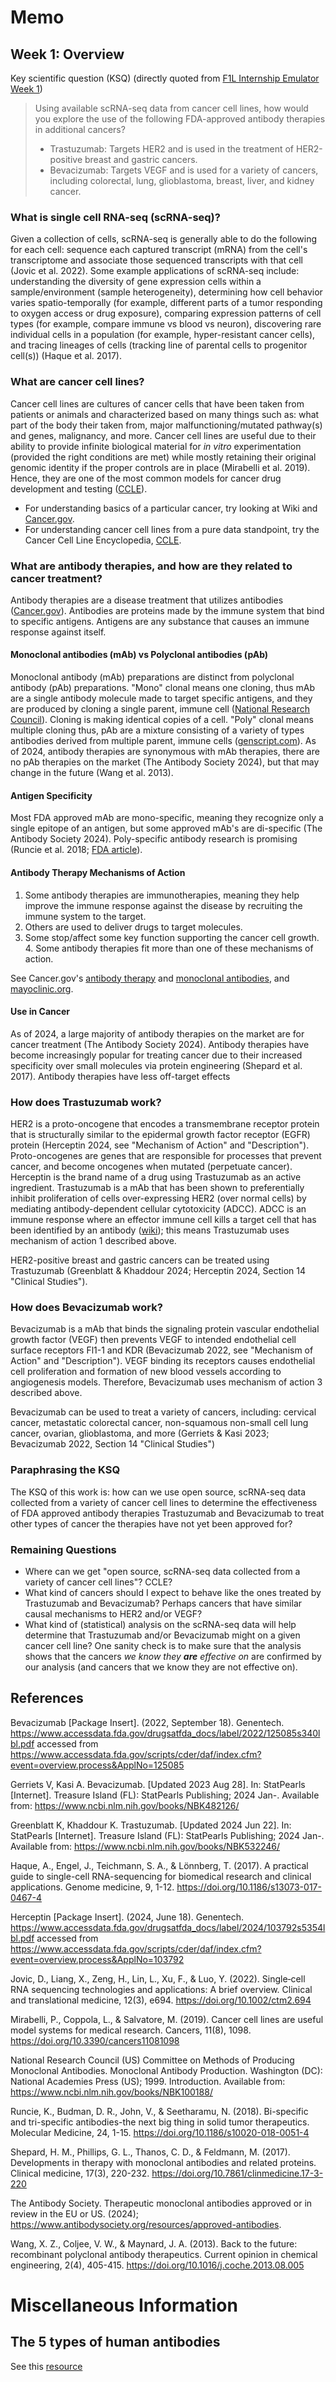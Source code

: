 # Memo
## Week 1: Overview

Key scientific question (KSQ) (directly quoted from [F1L Internship Emulator Week 1](https://www.linkedin.com/pulse/week-1-f1l-internship-emulator-ksq-dean-lee-354ke/))
> Using available scRNA-seq data from cancer cell lines, how would you explore the use of the following FDA-approved antibody therapies in additional cancers?
> - Trastuzumab: Targets HER2 and is used in the treatment of HER2-positive breast and gastric cancers.
> - Bevacizumab: Targets VEGF and is used for a variety of cancers, including colorectal, lung, glioblastoma, breast, liver, and kidney cancer.

### What is single cell RNA-seq (scRNA-seq)?
Given a collection of cells, scRNA-seq is generally able to do the following for each cell: sequence each captured transcript (mRNA) from the cell's transcriptome and associate those sequenced transcripts with that cell (Jovic et al. 2022). Some example applications of scRNA-seq include: understanding the diversity of gene expression cells within a sample/environment (sample heterogeneity), determining how cell behavior varies spatio-temporally (for example, different parts of a tumor responding to oxygen access or drug exposure), comparing expression patterns of cell types (for example, compare immune vs blood vs neuron), discovering rare individual cells in a population (for example, hyper-resistant cancer cells), and tracing lineages of cells (tracking line of parental cells to progenitor cell(s)) (Haque et al. 2017).


[//]: # (COMMENTS IN MARKDOWN: https://stackoverflow.com/questions/4823468/comments-in-markdown)
[//]: # (### How can scRNA-seq be used for our KSQ?)

### What are cancer cell lines?
Cancer cell lines are cultures of cancer cells that have been taken from patients or animals and characterized based on many things such as: what part of the body their taken from, major malfunctioning/mutated pathway(s) and genes, malignancy, and more. Cancer cell lines are useful due to their ability to provide infinite biological material for *in vitro* experimentation (provided the right conditions are met) while mostly retaining their original genomic identity if the proper controls are in place (Mirabelli et al. 2019). Hence, they are one of the most common models for cancer drug development and testing ([CCLE](https://sites.broadinstitute.org/ccle/)).

- For understanding basics of a particular cancer, try looking at Wiki and [Cancer.gov](https://www.cancer.gov/).
- For understanding cancer cell lines from a pure data standpoint, try the Cancer Cell Line Encyclopedia, [CCLE](https://sites.broadinstitute.org/ccle/).

[//]: # (### How can cancer cell lines be used for cancer drug development?)

### What are antibody therapies, and how are they related to cancer treatment?

Antibody therapies are a disease treatment that utilizes antibodies ([Cancer.gov](https://www.cancer.gov/publications/dictionaries/cancer-terms/def/antibody-therapy)). Antibodies are proteins made by the immune system that bind to specific antigens. Antigens are any substance that causes an immune response against itself. 

#### Monoclonal antibodies (mAb) vs Polyclonal antibodies (pAb)
Monoclonal antibody (mAb) preparations are distinct from polyclonal antibody (pAb) preparations. "Mono" clonal means one cloning, thus mAb are a single antibody molecule made to target specific antigens, and they are produced by cloning a single parent, immune cell ([National Research Council](https://www.ncbi.nlm.nih.gov/books/NBK100188/)). Cloning is making identical copies of a cell. "Poly" clonal means multiple cloning thus, pAb are a mixture consisting of a variety of types antibodies derived from multiple parent, immune cells ([genscript.com](https://www.genscript.com/polyclonal_or_monoclonal.html#:~:text=In%20contrast%20to%20polyclonal%20antibodies,antigen%20and%20is%20extremely%20specific.)). As of 2024, antibody therapies are synonymous with mAb therapies, there are no pAb therapies on the market (The Antibody Society 2024), but that may change in the future (Wang et al. 2013).

#### Antigen Specificity
Most FDA approved mAb are mono-specific, meaning they recognize only a single epitope of an antigen, but some approved mAb's are di-specific (The Antibody Society 2024). Poly-specific antibody research is promising (Runcie et al. 2018; [FDA article](https://www.fda.gov/drugs/spotlight-cder-science/bispecific-antibodies-area-research-and-clinical-applications)). 

#### Antibody Therapy Mechanisms of Action 
1. Some antibody therapies are immunotherapies, meaning they help improve the immune response against the disease by recruiting the immune system to the target. 
2. Others are used to deliver drugs to target molecules.
3. Some stop/affect some key function supporting the cancer cell growth. 4. Some antibody therapies fit more than one of these mechanisms of action.

See Cancer.gov's [antibody therapy](https://www.cancer.gov/publications/dictionaries/cancer-terms/def/antibody-therapy) and [monoclonal antibodies](https://www.cancer.gov/about-cancer/treatment/types/immunotherapy/monoclonal-antibodies), and [mayoclinic.org](https://www.mayoclinic.org/diseases-conditions/cancer/in-depth/monoclonal-antibody/art-20047808).

#### Use in Cancer
As of 2024, a large majority of antibody therapies on the market are for cancer treatment (The Antibody Society 2024). Antibody therapies have become increasingly popular for treating cancer due to their increased specificity over small molecules via protein engineering (Shepard et al. 2017). Antibody therapies have less off-target effects

### How does Trastuzumab work?
HER2 is a proto-oncogene that encodes a transmembrane receptor protein that is structurally similar to the epidermal growth factor receptor (EGFR) protein (Herceptin 2024, see "Mechanism of Action" and "Description"). Proto-oncogenes are genes that are responsible for processes that prevent cancer, and become oncogenes when mutated (perpetuate cancer). Herceptin is the brand name of a drug using Trastuzumab as an active ingredient. Trastuzumab is a mAb that has been shown to preferentially inhibit proliferation of cells over-expressing HER2 (over normal cells) by mediating antibody-dependent cellular cytotoxicity (ADCC). ADCC is an immune response where an effector immune cell kills a target cell that has been identified by an antibody ([wiki](https://en.wikipedia.org/wiki/Antibody-dependent_cellular_cytotoxicity)); this means Trastuzumab uses mechanism of action 1 described above.

HER2-positive breast and gastric cancers can be treated using Trastuzumab (Greenblatt & Khaddour 2024; Herceptin 2024, Section 14 "Clinical Studies").

### How does Bevacizumab work?
Bevacizumab is a mAb that binds the signaling protein vascular endothelial growth factor (VEGF) then prevents VEGF to intended endothelial cell surface receptors Fl1-1 and KDR
(Bevacizumab 2022, see "Mechanism of Action" and "Description"). VEGF binding its receptors causes endothelial cell proliferation and formation of new blood vessels according to angiogenesis models. Therefore, Bevacizumab uses mechanism of action 3 described above.

Bevacizumab can be used to treat a variety of cancers, including: cervical cancer, metastatic colorectal cancer, non-squamous non-small cell lung cancer, ovarian, glioblastoma, and more
(Gerriets & Kasi 2023; Bevacizumab 2022, Section 14 "Clinical Studies")

### Paraphrasing the KSQ
The KSQ of this work is: how can we use open source, scRNA-seq data collected from a variety of cancer cell lines to determine the effectiveness of FDA approved antibody therapies Trastuzumab and Bevacizumab to treat other types of cancer the therapies have not yet been approved for?

### Remaining Questions
- Where can we get "open source, scRNA-seq data collected from a variety of cancer cell lines"? CCLE?
- What kind of cancers should I expect to behave like the ones treated by Trastuzumab and Bevacizumab? Perhaps cancers that have similar causal mechanisms to HER2 and/or VEGF?
- What kind of (statistical) analysis on the scRNA-seq data will help determine that Trastuzumab and/or Bevacizumab might on a given cancer cell line? One sanity check is to make sure that the analysis shows that the cancers *we know they **are** effective on* are confirmed by our analysis (and cancers that we know they are not effective on).

## References
Bevacizumab [Package Insert]. (2022, September 18). Genentech. https://www.accessdata.fda.gov/drugsatfda_docs/label/2022/125085s340lbl.pdf accessed from https://www.accessdata.fda.gov/scripts/cder/daf/index.cfm?event=overview.process&ApplNo=125085

Gerriets V, Kasi A. Bevacizumab. [Updated 2023 Aug 28]. In: StatPearls [Internet]. Treasure Island (FL): StatPearls Publishing; 2024 Jan-. Available from: https://www.ncbi.nlm.nih.gov/books/NBK482126/

Greenblatt K, Khaddour K. Trastuzumab. [Updated 2024 Jun 22]. In: StatPearls [Internet]. Treasure Island (FL): StatPearls Publishing; 2024 Jan-. Available from: https://www.ncbi.nlm.nih.gov/books/NBK532246/

Haque, A., Engel, J., Teichmann, S. A., & Lönnberg, T. (2017). A practical guide to single-cell RNA-sequencing for biomedical research and clinical applications. Genome medicine, 9, 1-12. https://doi.org/10.1186/s13073-017-0467-4

Herceptin [Package Insert]. (2024, June 18). Genentech. https://www.accessdata.fda.gov/drugsatfda_docs/label/2024/103792s5354lbl.pdf accessed from https://www.accessdata.fda.gov/scripts/cder/daf/index.cfm?event=overview.process&ApplNo=103792

Jovic, D., Liang, X., Zeng, H., Lin, L., Xu, F., & Luo, Y. (2022). Single‐cell RNA sequencing technologies and applications: A brief overview. Clinical and translational medicine, 12(3), e694. https://doi.org/10.1002/ctm2.694

Mirabelli, P., Coppola, L., & Salvatore, M. (2019). Cancer cell lines are useful model systems for medical research. Cancers, 11(8), 1098. https://doi.org/10.3390/cancers11081098

National Research Council (US) Committee on Methods of Producing Monoclonal Antibodies. Monoclonal Antibody Production. Washington (DC): National Academies Press (US); 1999. Introduction. Available from: https://www.ncbi.nlm.nih.gov/books/NBK100188/

Runcie, K., Budman, D. R., John, V., & Seetharamu, N. (2018). Bi-specific and tri-specific antibodies-the next big thing in solid tumor therapeutics. Molecular Medicine, 24, 1-15. https://doi.org/10.1186/s10020-018-0051-4

Shepard, H. M., Phillips, G. L., Thanos, C. D., & Feldmann, M. (2017). Developments in therapy with monoclonal antibodies and related proteins. Clinical medicine, 17(3), 220-232. https://doi.org/10.7861/clinmedicine.17-3-220

The Antibody Society. Therapeutic monoclonal antibodies approved or in review in the EU or US. (2024); https://www.antibodysociety.org/resources/approved-antibodies.

Wang, X. Z., Coljee, V. W., & Maynard, J. A. (2013). Back to the future: recombinant polyclonal antibody therapeutics. Current opinion in chemical engineering, 2(4), 405-415. https://doi.org/10.1016/j.coche.2013.08.005

# Miscellaneous Information

## The 5 types of human antibodies
See this [resource](https://ruo.mbl.co.jp/bio/e/support/method/antibody-isotype.html#:~:text=Human%20antibodies%20are%20classified%20into,with%20distinct%20characteristics%20and%20roles.&text=IgG%20is%20the%20most%20abundant,of%20human%20immunoglobulins%20(antibodies).)
